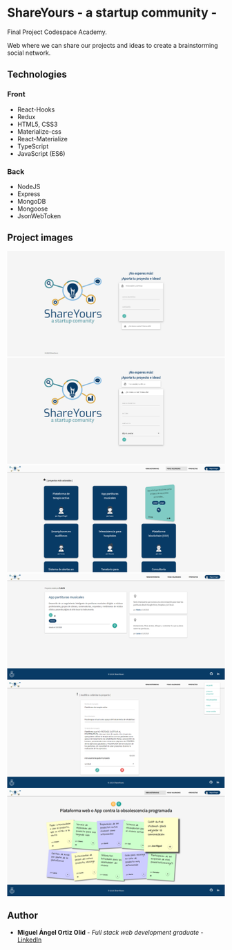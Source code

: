 # ShareYours - a startup community -

Final Project Codespace Academy.

Web where we can share our projects and ideas to create a brainstorming social network.

## Technologies
### Front
* React-Hooks
* Redux
* HTML5, CSS3
* Materialize-css
* React-Materialize
* TypeScript
* JavaScript (ES6)

### Back
* NodeJS
* Express
* MongoDB
* Mongoose
* JsonWebToken

## Project images
![Project Images](https://raw.githubusercontent.com/miangelortiz/finalProject/master/project_images/projectImage1.PNG)
![Project Images](https://raw.githubusercontent.com/miangelortiz/finalProject/master/project_images/projectImage2.PNG)
![Project Images](https://raw.githubusercontent.com/miangelortiz/finalProject/master/project_images/projectImage3.PNG)
![Project Images](https://raw.githubusercontent.com/miangelortiz/finalProject/master/project_images/projectImage4.PNG)
![Project Images](https://raw.githubusercontent.com/miangelortiz/finalProject/master/project_images/projectImage6.PNG)
![Project Images](https://raw.githubusercontent.com/miangelortiz/finalProject/master/project_images/projectImage5.PNG)

## Author

* **Miguel Ángel Ortiz Olid** - *Full stack web development graduate* - 
[LinkedIn](https://www.linkedin.com/in/maortizolid/)
